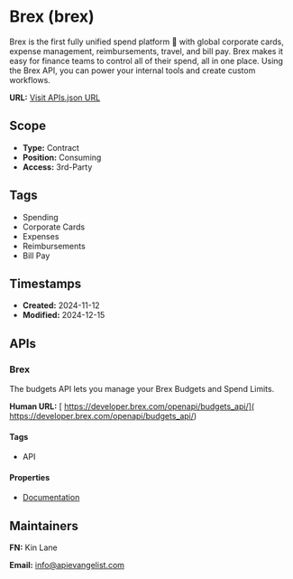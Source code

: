 # Brex (brex)
Brex is the first fully unified spend platform  with global corporate cards, expense management, reimbursements, travel, and bill pay. Brex makes it easy for finance teams to control all of their spend, all in one place. Using the Brex API, you can power your internal tools and create custom workflows.

**URL:** [Visit APIs.json URL](https://raw.githubusercontent.com/api-search/brex/refs/heads/main/apis.yml)

## Scope

- **Type:** Contract 
- **Position:** Consuming 
- **Access:** 3rd-Party 

## Tags

- Spending
- Corporate Cards
- Expenses
- Reimbursements
- Bill Pay

## Timestamps

- **Created:** 2024-11-12 
- **Modified:** 2024-12-15 

## APIs

### Brex
The budgets API lets you manage your Brex Budgets and Spend Limits. 

**Human URL:** [ https://developer.brex.com/openapi/budgets_api/]( https://developer.brex.com/openapi/budgets_api/)

#### Tags

- API

#### Properties

- [Documentation]( https://developer.brex.com/openapi/budgets_api/)

## Maintainers

**FN:** Kin Lane

**Email:** info@apievangelist.com

